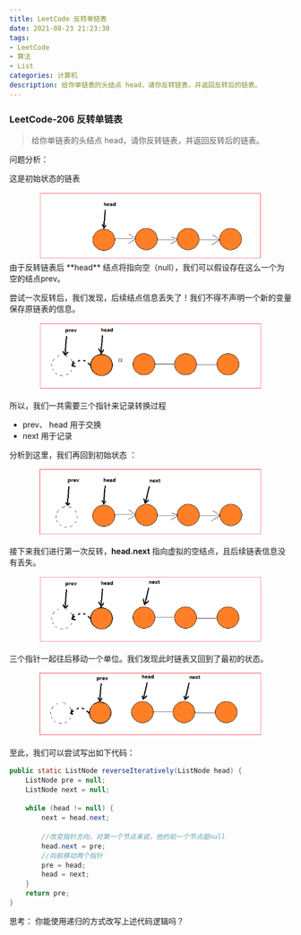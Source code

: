 ```yaml
---
title: LeetCode 反转单链表
date: 2021-08-23 21:23:30
tags: 
- LeetCode
- 算法
- List
categories: 计算机
description: 给你单链表的头结点 head，请你反转链表，并返回反转后的链表。
---
```


### LeetCode-206 反转单链表

> 给你单链表的头结点 head，请你反转链表，并返回反转后的链表。

问题分析：

这是初始状态的链表

<center>
    <img src="../images/revert_list_0.png" width="400"/>
</center>
由于反转链表后 **head** 结点将指向空（null），我们可以假设存在这么一个为空的结点prev。  

尝试一次反转后，我们发现，后续结点信息丢失了！我们不得不声明一个新的变量保存原链表的信息。

<center>
    <img src="../images/revert_list_7.png" width="400"/>
</center>

所以，我们一共需要三个指针来记录转换过程  
+ prev、 head 用于交换
+ next 用于记录  

分析到这里，我们再回到初始状态  ：

<center>
    <img src="../images/revert_list_4.png" width="400"/>
</center>

接下来我们进行第一次反转，**head.next** 指向虚拟的空结点，且后续链表信息没有丢失。

<center>
    <img src="../images/revert_list_5.png" width="400"/>
</center>

三个指针一起往后移动一个单位。我们发现此时链表又回到了最初的状态。

<center>
    <img src="../images/revert_list_6.png" width="400"/>
</center>


至此，我们可以尝试写出如下代码：

```java
public static ListNode reverseIteratively(ListNode head) {
    ListNode pre = null;
    ListNode next = null;

    while (head != null) {
        next = head.next;

        //改变指针方向，对第一个节点来说，他的前一个节点是null
        head.next = pre;
        //向前移动两个指针
        pre = head;
        head = next;
    }
    return pre;
}
```


思考：
你能使用递归的方式改写上述代码逻辑吗？


